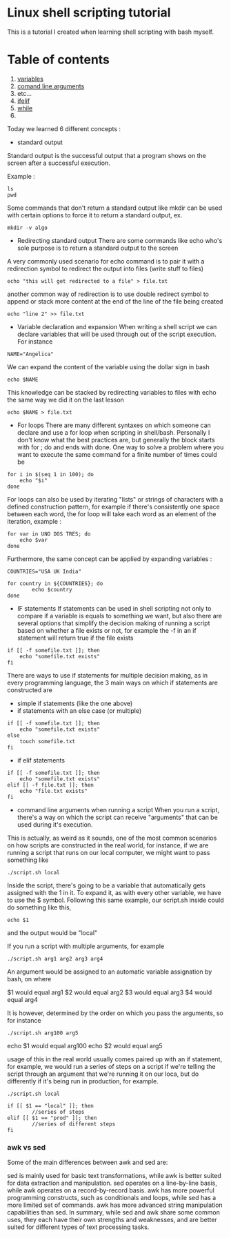 # Linux shell scripting tutorial
This is a tutorial I created when learning shell scripting with bash myself.

# Table of contents
1. [variables](https://github.com/bash_scripting_tutorial/variables)
2. [comand line arguments](https://github.com/bash_scripting_tutorial/command_line_arguments)
3. etc...
4. [ifelif](https://github.com/angelicamacias/bash_scripting_tutorial/tree/main/ifelif)
5. [while](https://github.com/angelicamacias/bash_scripting_tutorial/tree/main/while)
6. 




Today we learned 6 different concepts :


* standard output

Standard output is the successful output that a program shows on the screen after a successful execution.

Example : 
```
ls 
pwd
```


Some commands that don't return a standard output like mkdir can be used with certain options to force it to return a standard output, ex.
```
mkdir -v algo
```


* Redirecting standard output
There are some commands like echo who's sole purpose is to return a standard output to the screen

A very commonly used scenario for echo command is to pair it with a redirection symbol to redirect the output into files (write stuff to files)


```
echo "this will get redirected to a file" > file.txt
```

another common way of redirection is to use double redirect symbol to append or stack more content at the end of the line of the file being created

```
echo "line 2" >> file.txt
```

* Variable declaration and expansion
When writing a shell script we can declare variables that will be used through out of the script execution. For instance

```
NAME="Angelica"
```

We can expand the content of the variable using the dollar sign in bash

```
echo $NAME
```

This knowledge can be stacked by redirecting variables to files with echo the same way we did it on the last lesson

```
echo $NAME > file.txt
```


* For loops
There are many different syntaxes on which someone can declare and use a for loop when scripting in shell/bash. Personally I don't know what the best practices are, but generally the block starts with for ; do and ends with done. One way to solve a problem where you want to execute the same command for a finite number of times could be 

```
for i in $(seq 1 in 100); do
	echo "$i"
done
```

For loops can also be used by iterating "lists" or strings of characters with a defined construction pattern, for example if there's consistently one space between each word, the for loop will take each word as an element of the iteration, example :

```
for var in UNO DOS TRES; do
	echo $var
done
```

Furthermore, the same concept can be applied by expanding variables : 

```
COUNTRIES="USA UK India"

for country in ${COUNTRIES}; do
        echo $country
done
```


* IF statements
If statements can be used in shell scripting not only to compare if a variable is equals to something we want, but also there are several options that simplify the decision making of running a script based on whether a file exists or not, for example the -f in an if statement will return true if the file exists

```
if [[ -f somefile.txt ]]; then
    echo "somefile.txt exists"
fi
```


There are ways to use if statements for multiple decision making, as in every programming language, the 3 main ways on which if statements are constructed are

* simple if statements (like the one above)
* if statements with an else case (or multiple)

```
if [[ -f somefile.txt ]]; then
	echo "somefile.txt exists"
else 
	touch somefile.txt
fi
```


* if elif statements

```
if [[ -f somefile.txt ]]; then
	echo "somefile.txt exists"
elif [[ -f file.txt ]]; then
	echo "file.txt exists"
fi
```



* command line arguments when running a script 
When you run a script, there's a way on which the script can receive "arguments" that can be used during it's execution.

This is actually, as weird as it sounds, one of the most common scenarios on how scripts are constructed in the real world, for instance, if we are running a script that runs on our local computer, we might want to pass something like

```
./script.sh local
```

Inside the script, there's going to be a variable that automatically gets assigned with the 1 in it. To expand it, as with every other variable, we have to use the $ symbol. Following this same example, our script.sh inside could do something like this, 

```
echo $1
```

and the output would be "local"

If you run a script with multiple arguments, for example

```
./script.sh arg1 arg2 arg3 arg4
```

An argument would be assigned to an automatic variable assignation by bash, on where

$1 would equal arg1
$2 would equal arg2
$3 would equal arg3
$4 would equal arg4 


It is however, determined by the order on which you pass the arguments, so for instance

```
./script.sh arg100 arg5
```

echo $1 would equal arg100
echo $2 would equal arg5

usage of this in the real world usually comes paired up with an if statement, for example, we would run a series of steps on a script if we're telling the script through an argument that we're running it on our loca, but do differently if it's being run in production, for example. 

```
./script.sh local
```

```
if [[ $1 == "local" ]]; then
        //series of steps
elif [[ $1 == "prod" ]]; then
        //series of different steps
fi
```


### awk vs sed 

Some of the main differences between awk and sed are:

sed is mainly used for basic text transformations, while awk is better suited for data extraction and manipulation.
sed operates on a line-by-line basis, while awk operates on a record-by-record basis.
awk has more powerful programming constructs, such as conditionals and loops, while sed has a more limited set of commands.
awk has more advanced string manipulation capabilities than sed.
In summary, while sed and awk share some common uses, they each have their own strengths and weaknesses, and are better suited for different types of text processing tasks.





